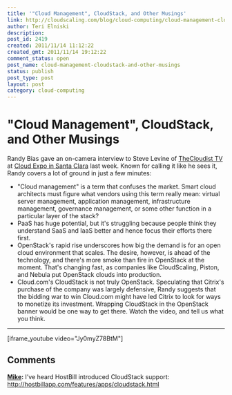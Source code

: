 ```yaml
---
title: '"Cloud Management", CloudStack, and Other Musings'
link: http://cloudscaling.com/blog/cloud-computing/cloud-management-cloudstack-and-other-musings/
author: Teri Elniski
description: 
post_id: 2419
created: 2011/11/14 11:12:22
created_gmt: 2011/11/14 19:12:22
comment_status: open
post_name: cloud-management-cloudstack-and-other-musings
status: publish
post_type: post
layout: post
category: cloud-computing
---
```


# "Cloud Management", CloudStack, and Other Musings

Randy Bias gave an on-camera interview to Steve Levine of [TheCloudist TV](http://www.thecloudist.com/the-cloudist-tv/) at [Cloud Expo in Santa Clara](http://cloudcomputingexpo.com/) last week. Known for calling it like he sees it, Randy covers a lot of ground in just a few minutes: 

  * "Cloud management" is a term that confuses the market. Smart cloud architects must figure what vendors using this term really mean: virtual server management, application management, infrastructure management, governance management, or some other function in a particular layer of the stack?
  * PaaS has huge potential, but it's struggling because people think they understand SaaS and IaaS better and hence focus their efforts there first.
  * OpenStack's rapid rise underscores how big the demand is for an open cloud environment that scales. The desire, however, is ahead of the technology, and there's more smoke than fire in OpenStack at the moment. That's changing fast, as companies like CloudScaling, Piston, and Nebula put OpenStack clouds into production.
  * Cloud.com's CloudStack is not truly OpenStack. Speculating that Citrix's purchase of the company was largely defensive, Randy suggests that the bidding war to win Cloud.com might have led Citrix to look for ways to monetize its investment. Wrapping CloudStack in the OpenStack banner would be one way to get there.
Watch the video, and tell us what you think. 

* * *

[iframe_youtube video="Jy0myZ78BtM"]

## Comments

**[Mike](#3325 "2012-03-12 14:34:00"):** I’ve heard HostBill introduced CloudStack support: http://hostbillapp.com/features/apps/cloudstack.html

